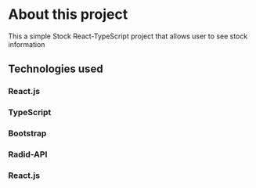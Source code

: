 # About this project

This a simple Stock React-TypeScript project that allows user to see stock information

## Technologies used

### React.js

### TypeScript

### Bootstrap

### Radid-API

### React.js
